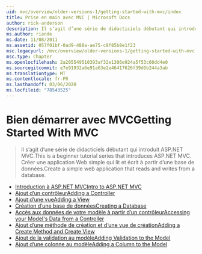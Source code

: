 ```yaml
---
uid: mvc/overview/older-versions-1/getting-started-with-mvc/index
title: Prise en main avec MVC | Microsoft Docs
author: rick-anderson
description: Il s’agit d’une série de didacticiels débutant qui introduit ASP.NET MVC. Créer une application Web simple qui lit et écrit à partir d’une base de données.
ms.author: riande
ms.date: 11/08/2011
ms.assetid: 057f01bf-0ad9-488a-ae75-c8f85b8e1f23
msc.legacyurl: /mvc/overview/older-versions-1/getting-started-with-mvc
msc.type: chapter
ms.openlocfilehash: 2a205549510393af32e1306e924a5f53c60dd4e0
ms.sourcegitcommit: e7e91932a6e91a63e2e46417626f39d6b244a3ab
ms.translationtype: MT
ms.contentlocale: fr-FR
ms.lasthandoff: 03/06/2020
ms.locfileid: "78543525"
---
```

# <a name="getting-started-with-mvc"></a><span data-ttu-id="18e05-104">Bien démarrer avec MVC</span><span class="sxs-lookup"><span data-stu-id="18e05-104">Getting Started With MVC</span></span>

> <span data-ttu-id="18e05-105">Il s’agit d’une série de didacticiels débutant qui introduit ASP.NET MVC.</span><span class="sxs-lookup"><span data-stu-id="18e05-105">This is a beginner tutorial series that introduces ASP.NET MVC.</span></span> <span data-ttu-id="18e05-106">Créer une application Web simple qui lit et écrit à partir d’une base de données.</span><span class="sxs-lookup"><span data-stu-id="18e05-106">Create a simple web application that reads and writes from a database.</span></span>

- [<span data-ttu-id="18e05-107">Introduction à ASP.NET MVC</span><span class="sxs-lookup"><span data-stu-id="18e05-107">Intro to ASP.NET MVC</span></span>](getting-started-with-mvc-part1.md)
- [<span data-ttu-id="18e05-108">Ajout d’un contrôleur</span><span class="sxs-lookup"><span data-stu-id="18e05-108">Adding a Controller</span></span>](getting-started-with-mvc-part2.md)
- [<span data-ttu-id="18e05-109">Ajout d’une vue</span><span class="sxs-lookup"><span data-stu-id="18e05-109">Adding a View</span></span>](getting-started-with-mvc-part3.md)
- [<span data-ttu-id="18e05-110">Création d’une base de données</span><span class="sxs-lookup"><span data-stu-id="18e05-110">Creating a Database</span></span>](getting-started-with-mvc-part4.md)
- [<span data-ttu-id="18e05-111">Accès aux données de votre modèle à partir d’un contrôleur</span><span class="sxs-lookup"><span data-stu-id="18e05-111">Accessing your Model's Data from a Controller</span></span>](getting-started-with-mvc-part5.md)
- [<span data-ttu-id="18e05-112">Ajout d’une méthode de création et d’une vue de création</span><span class="sxs-lookup"><span data-stu-id="18e05-112">Adding a Create Method and Create View</span></span>](getting-started-with-mvc-part6.md)
- [<span data-ttu-id="18e05-113">Ajout de la validation au modèle</span><span class="sxs-lookup"><span data-stu-id="18e05-113">Adding Validation to the Model</span></span>](getting-started-with-mvc-part7.md)
- [<span data-ttu-id="18e05-114">Ajout d’une colonne au modèle</span><span class="sxs-lookup"><span data-stu-id="18e05-114">Adding a Column to the Model</span></span>](getting-started-with-mvc-part8.md)
